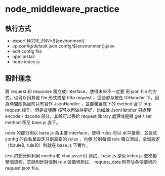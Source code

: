 # node_middleware_practice

## 執行方式
- export NODE_ENV=${environment}
- cp config/default.json config/${environment}.json
- edit config file
- npm install
- node index.js

## 設計理念
將 request 和 response 獨立成 interface，使得未來不一定要
用 json file 的方式，也可以用其他 file 形式或是 http request
，這些都存放在 IOHandler 下，因為時間關係目前只有實作 JsonHandler
，並盡量讓底下的 method 合乎 http request 操作。但是這塊應
該可以再做得更好，比如說 JsonHandler 只處理 encode / dacode
部分，其餘可以丟給 request library 處理或是將 get / set method
移至 base.js 底下。

rules 的部分則以 base.js 為主要 interface，使得 rules 可以
水平擴增，並且依 config 的白名單設定只跑需要的 rules ，也便
於對每個 rule 獨立測試，全域設定（如rule9, rule10）則就在
base.js 下實作。

test 的部分則利用 mocha 和 chai.assert() 測試，base.js 是似
index.js 去模擬整個流程，其餘則針對個別 rule 做情境測試，
request_data 則存放各個情境的 request json file。
